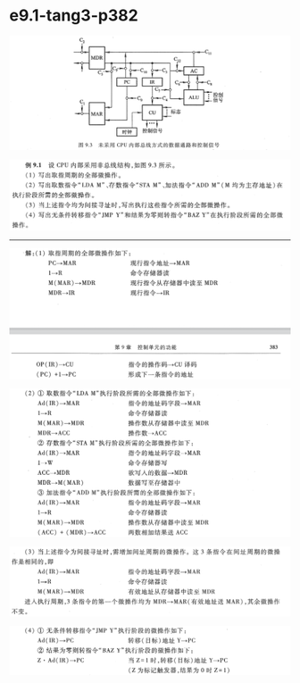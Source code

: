 
# e9.1-tang3-p382

![](assets/pic9.3-tang3.png)

![](assets/e9.1-tang3-p382.png)

---

![](assets/e9.1-tang3-p382-1.png)

![](assets/e9.1-tang3-p382-2.png)

![](assets/e9.1-tang3-p382-3.png)

![](assets/e9.1-tang3-p382-4.png)


